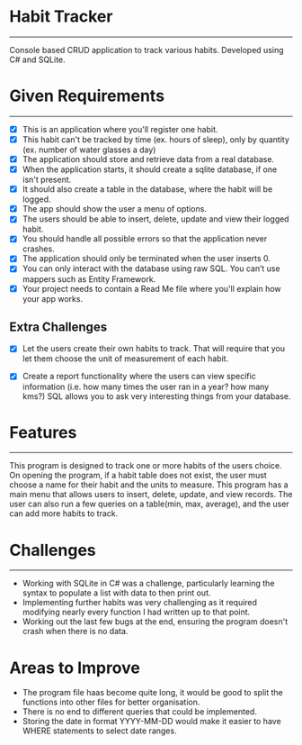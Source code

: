 # Habit Tracker

---

Console based CRUD application to track various habits.
Developed using C# and SQLite.


# Given Requirements

---

- [x] This is an application where you'll register one habit.
- [x] This habit can't be tracked by time (ex. hours of sleep), only by quantity (ex. number of water glasses a day)
- [x] The application should store and retrieve data from a real database.
- [x] When the application  starts, it should create a sqlite database, if one isn't present. 
- [x] It should also create a table in the database, where the habit will be logged.
- [x] The app should show the user a menu of options.
- [x] The users should be able to insert, delete, update and view their logged habit.
- [x] You should handle all possible errors so that the application never crashes.
- [x] The application should only be terminated when the user inserts 0.
- [x] You can only interact with the database using raw SQL. You can’t use mappers such as Entity Framework.
- [x] Your project needs to contain a Read Me file where you'll explain how your app works.

## Extra Challenges

- [x] Let the users create their own habits to track. That will require that you let them choose the unit of measurement of each habit.
- [x] Create a report functionality where the users can view specific information (i.e. how many times the user ran in a year? how many kms?) SQL allows you to ask very interesting things from your database.


# Features

---
This program is designed to track one or more habits of the users choice. On opening the program, if a habit table does not exist, the user must choose a name for their habit and the units to measure. This program has a main menu that allows users to insert, delete, update, and view records. The user can also run a few queries on a table(min, max, average), and the user can add more habits to track.

# Challenges

---
- Working with SQLite in C# was a challenge, particularly learning the syntax to populate a list with data to then print out.
- Implementing further habits was very challenging as it required modifying nearly every function I had written up to that point.
- Working out the last few bugs at the end, ensuring the program doesn't crash when there is no data.
# Areas to Improve

- The program file haas become quite long, it would be good to split the functions into other files for better organisation.
- There is no end to different queries that could be implemented.
- Storing the date in format YYYY-MM-DD would make it easier to have WHERE statements to select date ranges.